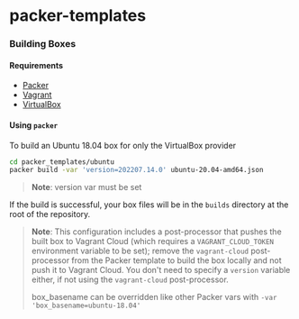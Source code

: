 # packer-templates

### Building Boxes

#### Requirements

- [Packer](https://www.packer.io/)
- [Vagrant](https://www.vagrantup.com/)
- [VirtualBox](https://www.virtualbox.org/)

#### Using `packer`

To build an Ubuntu 18.04 box for only the VirtualBox provider

```bash
cd packer_templates/ubuntu
packer build -var 'version=202207.14.0' ubuntu-20.04-amd64.json
```

> **Note**: version var must be set

If the build is successful, your box files will be in the `builds` directory at the root of the repository.

> **Note**: This configuration includes a post-processor that pushes the built box to Vagrant Cloud (which requires a `VAGRANT_CLOUD_TOKEN` environment variable to be set); remove the `vagrant-cloud` post-processor from the Packer template to build the box locally and not push it to Vagrant Cloud. You don't need to specify a `version` variable either, if not using the `vagrant-cloud` post-processor.
>
> box_basename can be overridden like other Packer vars with `-var 'box_basename=ubuntu-18.04'`
